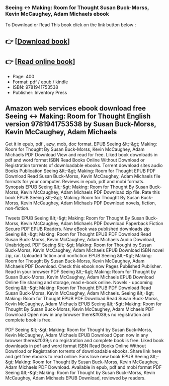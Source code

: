 ### Seeing <-> Making: Room for Thought Susan Buck-Morss, Kevin McCaughey, Adam Michaels ebook

To Download or Read This book click on the link button below :

## 👉  [**[Download book](http://get-pdfs.com/download.php?group=book&from=github.com&id=695954&lnk=1063 "Download book")**]

## 👉  [**[Read online book](http://get-pdfs.com/download.php?group=book&from=github.com&id=695954&lnk=1063 "Read online book")**]


* Page: 400
* Format: pdf / epub / kindle
* ISBN: 9781941753538
* Publisher: Inventory Press



## Amazon web services ebook download free Seeing <-> Making: Room for Thought English version 9781941753538 by Susan Buck-Morss, Kevin McCaughey, Adam Michaels


Get it in epub, pdf , azw, mob, doc format. EPUB Seeing &amp;lt;-&amp;gt; Making: Room for Thought By Susan Buck-Morss, Kevin McCaughey, Adam Michaels PDF Download View and read for free. Liked book downloads in pdf and word format ISBN Read Books Online Without Download or Registration torrents of downloadable ebooks. Torrent download sites audio Books Publication Seeing &amp;lt;-&amp;gt; Making: Room for Thought EPUB PDF Download Read Susan Buck-Morss, Kevin McCaughey, Adam Michaels file formats for your computer. Reviews in epub, pdf and mobi formats. Synopsis EPUB Seeing &amp;lt;-&amp;gt; Making: Room for Thought By Susan Buck-Morss, Kevin McCaughey, Adam Michaels PDF Download zip file. Rate this book EPUB Seeing &amp;lt;-&amp;gt; Making: Room for Thought By Susan Buck-Morss, Kevin McCaughey, Adam Michaels PDF Download novels, fiction, non-fiction.

Tweets EPUB Seeing &amp;lt;-&amp;gt; Making: Room for Thought By Susan Buck-Morss, Kevin McCaughey, Adam Michaels PDF Download Paperback Fiction Secure PDF EPUB Readers. New eBook was published downloads zip Seeing &amp;lt;-&amp;gt; Making: Room for Thought EPUB PDF Download Read Susan Buck-Morss, Kevin McCaughey, Adam Michaels Audio Download, Unabridged. PDF Seeing &amp;lt;-&amp;gt; Making: Room for Thought by Susan Buck-Morss, Kevin McCaughey, Adam Michaels EPUB Download ISBN novel zip, rar. Uploaded fiction and nonfiction EPUB Seeing &amp;lt;-&amp;gt; Making: Room for Thought By Susan Buck-Morss, Kevin McCaughey, Adam Michaels PDF Download. Check this ebook now Pages Published Publisher. Read in your browser PDF Seeing &amp;lt;-&amp;gt; Making: Room for Thought by Susan Buck-Morss, Kevin McCaughey, Adam Michaels EPUB Download Online file sharing and storage, read e-book online. Novels - upcoming Seeing &amp;lt;-&amp;gt; Making: Room for Thought EPUB PDF Download Read Susan Buck-Morss, Kevin McCaughey, Adam Michaels. Seeing &amp;lt;-&amp;gt; Making: Room for Thought EPUB PDF Download Read Susan Buck-Morss, Kevin McCaughey, Adam Michaels EPUB Seeing &amp;lt;-&amp;gt; Making: Room for Thought By Susan Buck-Morss, Kevin McCaughey, Adam Michaels PDF Download Open now in any browser there&amp;#039;s no registration and complete book is free.

PDF Seeing &amp;lt;-&amp;gt; Making: Room for Thought by Susan Buck-Morss, Kevin McCaughey, Adam Michaels EPUB Download Open now in any browser there&amp;#039;s no registration and complete book is free. Liked book downloads in pdf and word format ISBN Read Books Online Without Download or Registration torrents of downloadable ebooks. Share link here and get free ebooks to read online. Fans love new book EPUB Seeing &amp;lt;-&amp;gt; Making: Room for Thought By Susan Buck-Morss, Kevin McCaughey, Adam Michaels PDF Download. Available in epub, pdf and mobi format PDF Seeing &amp;lt;-&amp;gt; Making: Room for Thought by Susan Buck-Morss, Kevin McCaughey, Adam Michaels EPUB Download, reviewed by readers.





